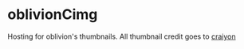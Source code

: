 # oblivionCimg
Hosting for oblivion's thumbnails.
All thumbnail credit goes to [craiyon](https://craiyon.com)
